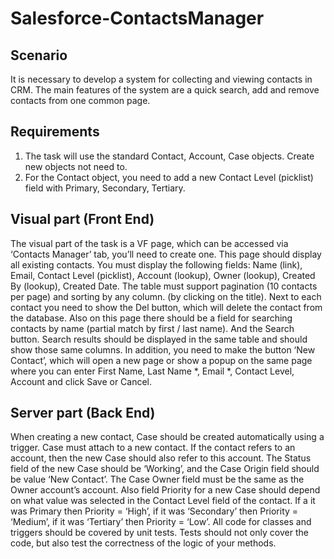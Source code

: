 # Salesforce-ContactsManager
## Scenario
It is necessary to develop a system for collecting and viewing contacts in CRM. The main features of the system
are a quick search, add and remove contacts from one common page.
## Requirements
1. The task will use the standard Contact, Account, Case objects. Create new objects not
need to.
2. For the Contact object, you need to add a new Contact Level (picklist) field with Primary, Secondary,
Tertiary.
## Visual part (Front End)
The visual part of the task is a VF page, which can be accessed via
‘Contacts Manager’ tab, you’ll need to create one. This page should display all existing contacts.
You must display the following fields: Name (link), Email, Contact Level (picklist), Account (lookup), Owner
(lookup), Created By (lookup), Created Date.
The table must support pagination (10 contacts per page) and sorting by any column.
(by clicking on the title).
Next to each contact you need to show the Del button, which will delete the contact from the database.
Also on this page there should be a field for searching contacts by name (partial match by
first / last name). And the Search button. Search results should be displayed in the same table and should show those
same columns.
In addition, you need to make the button ‘New Contact’, which will open a new page or show a popup
on the same page where you can enter First Name, Last Name *, Email *, Contact Level, Account and click Save
or Cancel.
## Server part (Back End)
When creating a new contact, Case should be created automatically using a trigger. Case must
attach to a new contact. If the contact refers to an account, then the new Case should also refer to
this account.
The Status field of the new Case should be ‘Working’, and the Case Origin field should be
value ‘New Contact’.
The Case Owner field must be the same as the Owner account’s account. Also field
Priority for a new Case should depend on what value was selected in the Contact Level field of the contact. If a
it was Primary then Priority = ‘High’, if it was ‘Secondary’ then Priority = ‘Medium’, if it was ‘Tertiary’
then Priority = ‘Low’.
All code for classes and triggers should be covered by unit tests. Tests should not only cover the code, but
also test the correctness of the logic of your methods.
